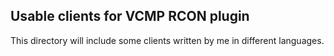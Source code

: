 ## Usable clients for VCMP RCON plugin

This directory will include some clients written by me in different languages.